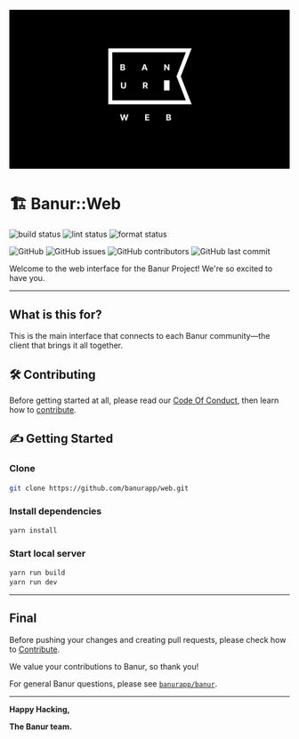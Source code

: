 ![Banur for the Web](banur.png)

# 🏗 Banur::Web

![build status](https://github.com/banurapp/interface-web/workflows/build/badge.svg)
![lint status](https://github.com/banurapp/interface-web/workflows/lint/badge.svg)
![format status](https://github.com/banurapp/interface-web/workflows/format/badge.svg)

![GitHub](https://img.shields.io/github/license/banurapp/interface-web)
![GitHub issues](https://img.shields.io/github/issues/banurapp/interface-web)
![GitHub contributors](https://img.shields.io/github/contributors/banurapp/interface-web)
![GitHub last commit](https://img.shields.io/github/last-commit/banurapp/interface-web)

Welcome to the web interface for the Banur Project! We're so excited to have you.

---

## What is this for?

This is the main interface that connects to each Banur community—the client that brings it all together.

## 🛠 Contributing

Before getting started at all, please read our [Code Of Conduct](CODE_OF_CONDUCT.md), then learn how to [contribute](CONTRIBUTING.md).

## ✍️ Getting Started

### Clone

```bash
git clone https://github.com/banurapp/web.git
```

### Install dependencies

```bash
yarn install
```

### Start local server

```bash
yarn run build
yarn run dev
```

---

## Final
Before pushing your changes and creating pull requests, please check how to [Contribute](CONTRIBUTING.md).

We value your contributions to Banur, so thank you!

For general Banur questions, please see [`banurapp/banur`](https://github.com/banurapp/banur).

---

**Happy Hacking,**

**The Banur team.**
